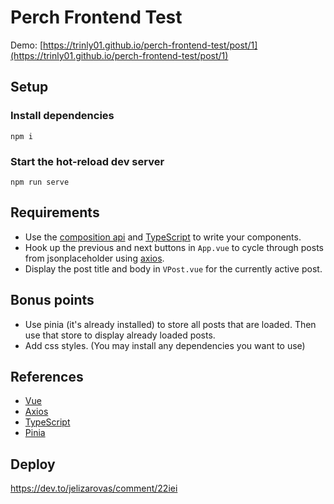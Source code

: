 # Perch Frontend Test

Demo: [https://trinly01.github.io/perch-frontend-test/post/1](https://trinly01.github.io/perch-frontend-test/post/1)

## Setup
### Install dependencies
```
npm i
```
### Start the hot-reload dev server
```
npm run serve
```

## Requirements
- Use the [composition api](https://vuejs.org/guide/typescript/composition-api.html) and [TypeScript](https://www.typescriptlang.org/) to write your components.
- Hook up the previous and next buttons in `App.vue` to cycle through posts from jsonplaceholder using [axios](https://www.npmjs.com/package/axios).
- Display the post title and body in `VPost.vue` for the currently active post.

## Bonus points
- Use pinia (it's already installed) to store all posts that are loaded. Then use that store to display already loaded posts.
- Add css styles. (You may install any dependencies you want to use)

## References
- [Vue](https://vuejs.org/)
- [Axios](https://www.npmjs.com/package/axios)
- [TypeScript](https://www.typescriptlang.org/)
- [Pinia](https://pinia.vuejs.org/)


## Deploy
https://dev.to/jelizarovas/comment/22iei
